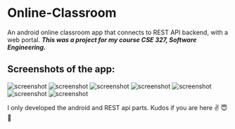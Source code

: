 # Online-Classroom
An android online classroom app that connects to REST API backend, with a web portal.
***This was a project for my course CSE 327, Software Engineering.***

## Screenshots of the app:
![screenshot](ScreenShots/Screenshot_1633497261.png)
![screenshot](ScreenShots/Screenshot_1633497387.png)
![screenshot](ScreenShots/Screenshot_1633497392.png)
![screenshot](ScreenShots/Screenshot_1633497501.png)
![screenshot](ScreenShots/Screenshot_1633497512.png)
![screenshot](ScreenShots/Screenshot_1633497516.png)
![screenshot](ScreenShots/Screenshot_1633497520.png)


I only developed the android and REST api parts. 
Kudos if you are here :v: :innocent: :space_invader:
